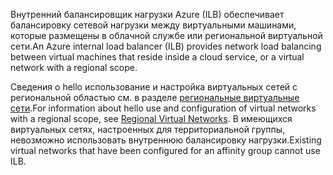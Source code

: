 <span data-ttu-id="d1dbc-101">Внутренний балансировщик нагрузки Azure (ILB) обеспечивает балансировку сетевой нагрузки между виртуальными машинами, которые размещены в облачной службе или региональной виртуальной сети.</span><span class="sxs-lookup"><span data-stu-id="d1dbc-101">An Azure internal load balancer (ILB) provides network load balancing between virtual machines that reside inside a cloud service, or a virtual network with a regional scope.</span></span>

<span data-ttu-id="d1dbc-102">Сведения о hello использование и настройка виртуальных сетей с региональной областью см. в разделе [региональные виртуальные сети](../articles/virtual-network/virtual-networks-migrate-to-regional-vnet.md).</span><span class="sxs-lookup"><span data-stu-id="d1dbc-102">For information about hello use and configuration of virtual networks with a regional scope, see [Regional Virtual Networks](../articles/virtual-network/virtual-networks-migrate-to-regional-vnet.md).</span></span> <span data-ttu-id="d1dbc-103">В имеющихся виртуальных сетях, настроенных для территориальной группы, невозможно использовать внутреннюю балансировку нагрузки.</span><span class="sxs-lookup"><span data-stu-id="d1dbc-103">Existing virtual networks that have been configured for an affinity group cannot use ILB.</span></span>
